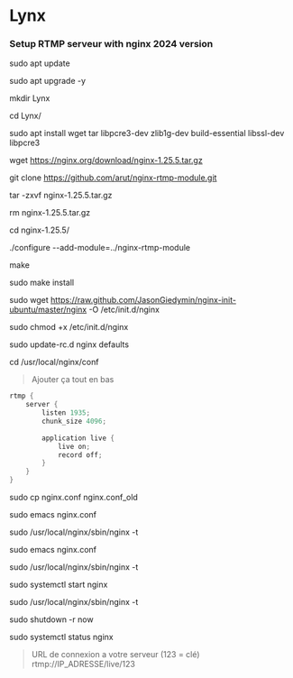 # Lynx

### Setup RTMP serveur with nginx 2024 version

sudo apt update

sudo apt upgrade -y

mkdir Lynx

cd Lynx/

sudo apt install wget tar libpcre3-dev zlib1g-dev build-essential libssl-dev libpcre3

wget https://nginx.org/download/nginx-1.25.5.tar.gz

git clone https://github.com/arut/nginx-rtmp-module.git

tar -zxvf nginx-1.25.5.tar.gz 

rm nginx-1.25.5.tar.gz 

cd nginx-1.25.5/

./configure --add-module=../nginx-rtmp-module

make

sudo make install

sudo wget https://raw.github.com/JasonGiedymin/nginx-init-ubuntu/master/nginx -O /etc/init.d/nginx

sudo chmod +x /etc/init.d/nginx

sudo update-rc.d nginx defaults

cd /usr/local/nginx/conf

> Ajouter ça tout en bas 

```C
rtmp {
    server {
		listen 1935;
		chunk_size 4096;
	
		application live {
			live on;
			record off;
		}
    }
}
```

sudo cp nginx.conf nginx.conf_old

sudo emacs nginx.conf

sudo /usr/local/nginx/sbin/nginx -t

sudo emacs nginx.conf

sudo /usr/local/nginx/sbin/nginx -t

sudo systemctl start nginx

sudo /usr/local/nginx/sbin/nginx -t

sudo shutdown -r now

sudo systemctl status nginx

> URL de connexion a votre serveur (123 = clé)
rtmp://IP_ADRESSE/live/123
